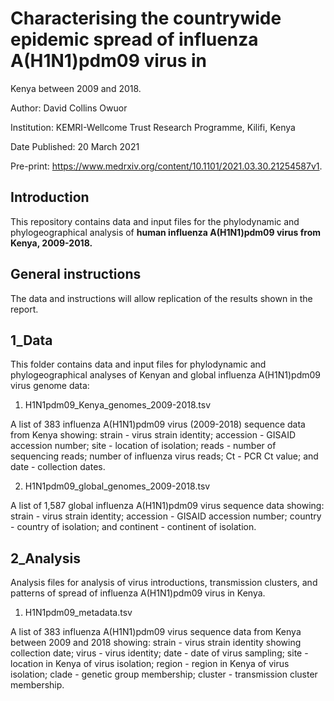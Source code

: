 # Characterising the countrywide epidemic spread of influenza A(H1N1)pdm09 virus in
Kenya between 2009 and 2018.

Author:	David Collins Owuor

Institution:	KEMRI-Wellcome Trust Research Programme, Kilifi, Kenya

Date Published: 20 March 2021

Pre-print: https://www.medrxiv.org/content/10.1101/2021.03.30.21254587v1.


## Introduction

This repository contains data and input files for the phylodynamic and phylogeographical
analysis of **human influenza A(H1N1)pdm09 virus from Kenya, 2009-2018.**


## General instructions

The data and instructions will allow replication of the results shown in the report.


## 1_Data

This folder contains data and input files for phylodynamic and phylogeographical analyses
of Kenyan and global influenza A(H1N1)pdm09 virus genome data:

1. H1N1pdm09_Kenya_genomes_2009-2018.tsv

A list of 383 influenza A(H1N1)pdm09 virus (2009-2018) sequence data from Kenya showing:
strain - virus strain identity; accession - GISAID accession number; site - location of
isolation; reads - number of sequencing reads; number of influenza virus reads; Ct - PCR
Ct value; and date - collection dates.

2. H1N1pdm09_global_genomes_2009-2018.tsv

A list of 1,587 global influenza A(H1N1)pdm09 virus sequence data showing: strain -
virus strain identity; accession - GISAID accession number; country - country of isolation; 
and continent - continent of isolation.

## 2_Analysis

Analysis files for analysis of virus introductions, transmission clusters, and patterns of
spread of influenza A(H1N1)pdm09 virus in Kenya.

1. H1N1pdm09_metadata.tsv

A list of 383 influenza A(H1N1)pdm09 virus sequence data from Kenya between 2009 and 2018
showing: strain - virus strain identity showing collection date; virus - virus identity;
date - date of virus sampling; site - location in Kenya of virus isolation; region - region
in Kenya of virus isolation; clade - genetic group membership; cluster - transmission
cluster  membership.
